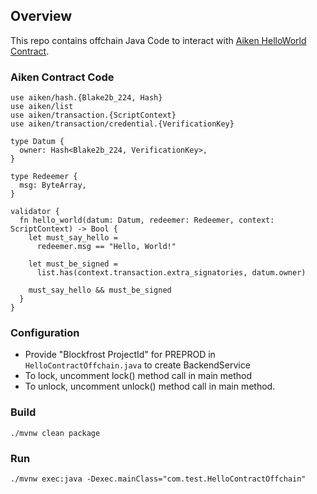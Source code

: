 ## Overview
This repo contains offchain Java Code to interact with [Aiken HelloWorld Contract](https://aiken-lang.org/example--hello-world).

### Aiken Contract Code

```shell
use aiken/hash.{Blake2b_224, Hash}
use aiken/list
use aiken/transaction.{ScriptContext}
use aiken/transaction/credential.{VerificationKey}
 
type Datum {
  owner: Hash<Blake2b_224, VerificationKey>,
}
 
type Redeemer {
  msg: ByteArray,
}
 
validator {
  fn hello_world(datum: Datum, redeemer: Redeemer, context: ScriptContext) -> Bool {
    let must_say_hello =
      redeemer.msg == "Hello, World!"
 
    let must_be_signed =
      list.has(context.transaction.extra_signatories, datum.owner)
 
    must_say_hello && must_be_signed
  }
}
```

### Configuration

- Provide "Blockfrost ProjectId" for PREPROD in ``HelloContractOffchain.java`` to create BackendService
- To lock, uncomment lock() method call in main method
- To unlock, uncomment unlock() method call in main method.

### Build

```
./mvnw clean package
```

### Run

```
./mvnw exec:java -Dexec.mainClass="com.test.HelloContractOffchain"
```
